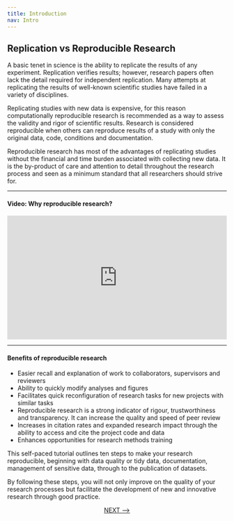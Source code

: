 ```yaml
---
title: Introduction
nav: Intro
---
```


## Replication vs Reproducible Research

A basic tenet in science is the ability to replicate the results of any experiment. Replication verifies results; however, research papers often lack the detail required for independent replication. Many attempts at replicating the results of well-known scientific studies have failed in a variety of disciplines. 

Replicating studies with new data is expensive, for this reason computationally reproducible research is recommended as a way to assess the validity and rigor of scientific results. Research is considered reproducible when others can reproduce results of a study with only the original data, code, conditions and documentation. 

Reproducible research has most of the advantages of replicating studies without the financial and time burden associated with collecting new data. It is the by-product of care and attention to detail throughout the research process and seen as a minimum standard that all researchers should strive for.

___
#### Video: Why reproducible research?
<div style="padding:56.25% 0 0 0;position:relative;"><iframe src="https://player.vimeo.com/video/766353650?h=fb39c9c8a8&amp;badge=0&amp;autopause=0&amp;player_id=0&amp;app_id=58479" frameborder="0" allow="autoplay; fullscreen; picture-in-picture" allowfullscreen style="position:absolute;top:0;left:0;width:100%;height:100%;" title="Reproducible Research Tutorial"></iframe></div><script src="https://player.vimeo.com/api/player.js"></script>

___

#### Benefits of reproducible research

- Easier recall and explanation of work to collaborators, supervisors and reviewers
- Ability to quickly modify analyses and figures
- Facilitates quick reconfiguration of research tasks for new projects with similar tasks
- Reproducible research is a strong indicator of rigour, trustworthiness and transparency. It can increase the quality and speed of peer review
- Increases in citation rates and expanded research impact through the ability to access and cite the project code and data
- Enhances opportunities for research methods training

This self-paced tutorial outlines ten steps to make your research reproducible, beginning with data quality or tidy data, documentation, management of sensitive data, through to the publication of datasets. 

By following these steps, you will not only improve on the quality of your research processes but facilitate the development of new and innovative research through good practice.

<p align="center">
  <a href="https://griffithunilibrary.github.io/ten-repo/content/01-quality.html">NEXT --></a>
</p>

